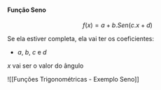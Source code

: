 
#### Função Seno 

$$f(x) = a + b . Sen(c.x+d)$$

Se ela estiver completa, ela vai ter os coeficientes:
- $a$, $b$, $c$ e $d$

$x$ vai ser o valor do ângulo




![[Funções Trigonométricas - Exemplo Seno]]


